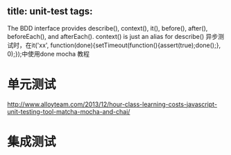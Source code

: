 title: unit-test
tags:
---

The BDD interface provides describe(), context(), it(), before(), after(), beforeEach(), and afterEach().
context() is just an alias for describe()
异步测试时，在it('xx', function(done){setTimeout(function(){assert(true);done();}, 0);});中使用done
mocha 教程

# 单元测试
http://www.alloyteam.com/2013/12/hour-class-learning-costs-javascript-unit-testing-tool-matcha-mocha-and-chai/

# 集成测试

